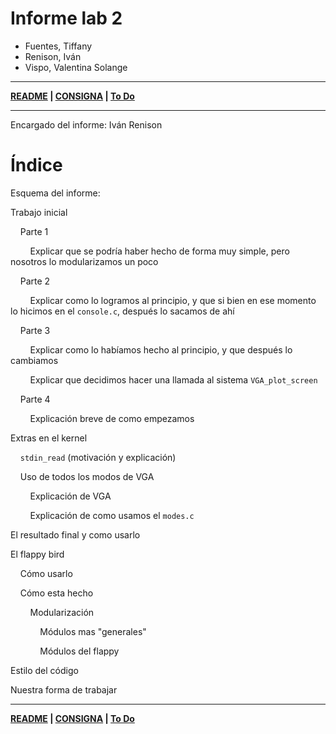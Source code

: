 # Informe lab 2

- Fuentes, Tiffany
- Renison, Iván
- Vispo, Valentina Solange

---

**[README](README.md) | [CONSIGNA](consigna.md) | [To Do](todo.md)**

---

Encargado del informe: Iván Renison

# Índice

Esquema del informe:

Trabajo inicial

    Parte 1

        Explicar que se podría haber hecho de forma muy simple, pero nosotros lo modularizamos un poco

    Parte 2

        Explicar como lo logramos al principio, y que si bien en ese momento lo hicimos en el `console.c`, después lo sacamos de ahí

    Parte 3

        Explicar como lo habíamos hecho al principio, y que después lo cambiamos

        Explicar que decidimos hacer una llamada al sistema `VGA_plot_screen`

    Parte 4

        Explicación breve de como empezamos

Extras en el kernel

    `stdin_read` (motivación y explicación)

    Uso de todos los modos de VGA

        Explicación de VGA

        Explicación de como usamos el `modes.c`

El resultado final y como usarlo

El flappy bird

    Cómo usarlo

    Cómo esta hecho

        Modularización

            Módulos mas "generales"

            Módulos del flappy

Estilo del código

Nuestra forma de trabajar

---

**[README](README.md) | [CONSIGNA](consigna.md) | [To Do](todo.md)**